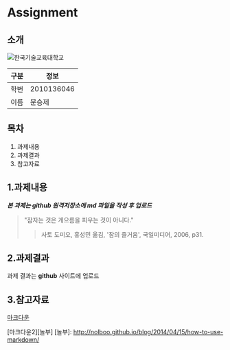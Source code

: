 # Assignment

## 소개
![한국기술교육대학교](http://file.newswire.co.kr/data/datafile2/thumb_big/2011/11/20111101100737_1010978386.jpg)

구분  | 정보
------|-----------
학번  | 2010136046
이름  | 문승제 




## 목차
1. 과제내용
2. 과제결과
3. 참고자료



## 1.과제내용
***본 과제는 github 원격저장소에 md 파일을 작성 후 업로드***
>"잠자는 것은 게으름을 피우는 것이 아니다."
>>사토 도미오, 홍성민 옮김, '잠의 즐거움', 국일미디어, 2006, p31.


## 2.과제결과
과제 결과는 **github** 사이트에 업로드


## 3.참고자료
[마크다운](http://blog.kalkin7.com/2014/02/10/lets-write-using-markdown/)

[마크다운2][놀부]
[놀부]: http://nolboo.github.io/blog/2014/04/15/how-to-use-markdown/


